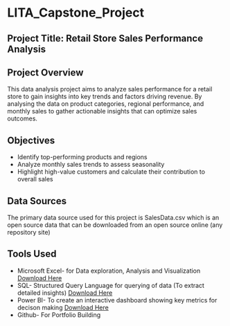 # LITA_Capstone_Project

## Project Title: Retail Store Sales Performance Analysis

## Project Overview
This data analysis project aims to analyze sales performance for a retail store to gain insights into key trends and factors driving revenue. By analysing the data on product categories, regional performance, and monthly sales to gather actionable insights that can optimize sales outcomes.

## Objectives
- Identify top-performing products and regions
- Analyze monthly sales trends to assess seasonality
- Highlight high-value customers and calculate their contribution to overall sales

## Data Sources
The primary data source used for this project is SalesData.csv which is an open source data that can be downloaded from an open source online (any repository site) 

## Tools Used
- Microsoft Excel- for Data exploration, Analysis and Visualization [Download Here](https://bit.ly/3YSMLWv)
- SQL- Structured Query Language for querying of data (To extract detailed insights) [Download Here](https://bit.ly/3YSMLWv)
- Power BI- To create an interactive dashboard showing key metrics for decison making [Download Here](https://bit.ly/3YSMLWv)
- Github- For Portfolio Building

  
